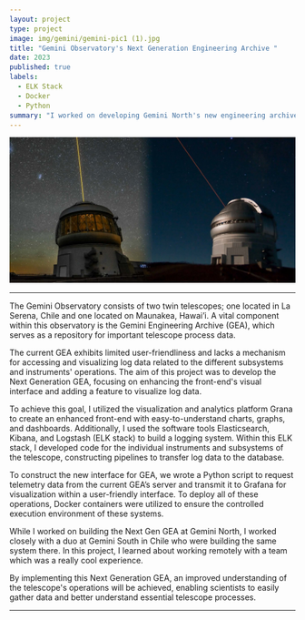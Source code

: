 ```yaml
---
layout: project
type: project
image: img/gemini/gemini-pic1 (1).jpg
title: "Gemini Observatory's Next Generation Engineering Archive "
date: 2023
published: true
labels:
  - ELK Stack
  - Docker 
  - Python
summary: "I worked on developing Gemini North's new engineering archive."
---
```


<img class="img-fluid" src="../img/gemini/GeminiMontage.jpg">

<hr>
  
The Gemini Observatory consists of two twin telescopes; one located in La Serena, Chile and one located on Maunakea, Hawai’i. A vital component within this observatory is the Gemini Engineering Archive (GEA), which serves as a repository for important telescope process data. 
  
The current GEA exhibits limited user-friendliness and lacks a mechanism for accessing and visualizing log data related to the different subsystems and instruments' operations. The aim of this project was to develop the Next Generation GEA, focusing on enhancing the front-end's visual interface and adding a feature to visualize log data. 

To achieve this goal, I utilized the visualization and analytics platform Grana to create an enhanced front-end with easy-to-understand charts, graphs, and dashboards. Additionally, I used the software tools Elasticsearch, Kibana, and Logstash (ELK stack) to build a logging system. Within this ELK stack, I developed code for the individual instruments and subsystems of the telescope, constructing pipelines to transfer log data to the database. 
  
To construct the new interface for GEA, we wrote a Python script to request telemetry data from the current GEA’s server and transmit it to Grafana for visualization within a user-friendly interface. To deploy all of these operations, Docker containers were utilized to ensure the controlled execution environment of these systems. 

While I worked on building the Next Gen GEA at Gemini North, I worked closely with a duo at Gemini South in Chile who were building the same system there.  In this project, I learned about working remotely with a team which was a really cool experience.  

By implementing this Next Generation GEA, an improved understanding of the telescope's operations will be achieved, enabling scientists to easily gather data and better understand essential telescope processes.


<hr>
